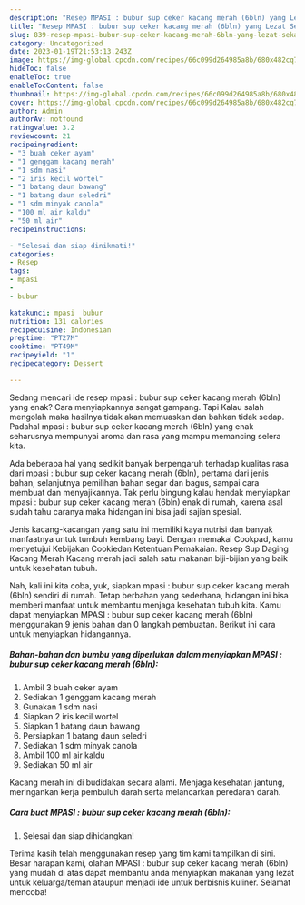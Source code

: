 ```yaml
---
description: "Resep MPASI : bubur sup ceker kacang merah (6bln) yang Lezat Sekali"
title: "Resep MPASI : bubur sup ceker kacang merah (6bln) yang Lezat Sekali"
slug: 839-resep-mpasi-bubur-sup-ceker-kacang-merah-6bln-yang-lezat-sekali
category: Uncategorized
date: 2023-01-19T21:53:13.243Z
image: https://img-global.cpcdn.com/recipes/66c099d264985a8b/680x482cq70/mpasi-bubur-sup-ceker-kacang-merah-6bln-foto-resep-utama.jpg
hideToc: false
enableToc: true
enableTocContent: false
thumbnail: https://img-global.cpcdn.com/recipes/66c099d264985a8b/680x482cq70/mpasi-bubur-sup-ceker-kacang-merah-6bln-foto-resep-utama.jpg
cover: https://img-global.cpcdn.com/recipes/66c099d264985a8b/680x482cq70/mpasi-bubur-sup-ceker-kacang-merah-6bln-foto-resep-utama.jpg
author: Admin
authorAv: notfound
ratingvalue: 3.2
reviewcount: 21
recipeingredient:
- "3 buah ceker ayam"
- "1 genggam kacang merah"
- "1 sdm nasi"
- "2 iris kecil wortel"
- "1 batang daun bawang"
- "1 batang daun seledri"
- "1 sdm minyak canola"
- "100 ml air kaldu"
- "50 ml air"
recipeinstructions:

- "Selesai dan siap dinikmati!"
categories:
- Resep
tags:
- mpasi
- 
- bubur

katakunci: mpasi  bubur 
nutrition: 131 calories
recipecuisine: Indonesian
preptime: "PT27M"
cooktime: "PT49M"
recipeyield: "1"
recipecategory: Dessert

---
```



Sedang mencari ide resep mpasi : bubur sup ceker kacang merah (6bln) yang enak? Cara menyiapkannya sangat gampang. Tapi Kalau salah mengolah maka hasilnya tidak akan memuaskan dan bahkan tidak sedap. Padahal mpasi : bubur sup ceker kacang merah (6bln) yang enak seharusnya mempunyai aroma dan rasa yang mampu memancing selera kita.


Ada beberapa hal yang sedikit banyak berpengaruh terhadap kualitas rasa dari mpasi : bubur sup ceker kacang merah (6bln), pertama dari jenis bahan, selanjutnya pemilihan bahan segar dan bagus, sampai cara membuat dan menyajikannya. Tak perlu bingung kalau hendak menyiapkan mpasi : bubur sup ceker kacang merah (6bln) enak di rumah, karena asal sudah tahu caranya maka hidangan ini bisa jadi sajian spesial.

Jenis kacang-kacangan yang satu ini memiliki kaya nutrisi dan banyak manfaatnya untuk tumbuh kembang bayi. Dengan memakai Cookpad, kamu menyetujui Kebijakan Cookiedan Ketentuan Pemakaian. Resep Sup Daging Kacang Merah Kacang merah jadi salah satu makanan biji-bijian yang baik untuk kesehatan tubuh.


Nah, kali ini kita coba, yuk, siapkan mpasi : bubur sup ceker kacang merah (6bln) sendiri di rumah. Tetap berbahan yang sederhana, hidangan ini bisa memberi manfaat untuk membantu menjaga kesehatan tubuh kita. Kamu dapat menyiapkan MPASI : bubur sup ceker kacang merah (6bln) menggunakan 9 jenis bahan dan 0 langkah pembuatan. Berikut ini cara untuk menyiapkan hidangannya.

<!--inarticleads1-->

##### Bahan-bahan dan bumbu yang diperlukan dalam menyiapkan MPASI : bubur sup ceker kacang merah (6bln):

1. Ambil 3 buah ceker ayam
1. Sediakan 1 genggam kacang merah
1. Gunakan 1 sdm nasi
1. Siapkan 2 iris kecil wortel
1. Siapkan 1 batang daun bawang
1. Persiapkan 1 batang daun seledri
1. Sediakan 1 sdm minyak canola
1. Ambil 100 ml air kaldu
1. Sediakan 50 ml air


Kacang merah ini di budidakan secara alami. Menjaga kesehatan jantung, meringankan kerja pembuluh darah serta melancarkan peredaran darah. 

<!--inarticleads2-->

##### Cara buat MPASI : bubur sup ceker kacang merah (6bln):


1. Selesai dan siap dihidangkan!



Terima kasih telah menggunakan resep yang tim kami tampilkan di sini. Besar harapan kami, olahan MPASI : bubur sup ceker kacang merah (6bln) yang mudah di atas dapat membantu anda menyiapkan makanan yang lezat untuk keluarga/teman ataupun menjadi ide untuk berbisnis kuliner. Selamat mencoba!
